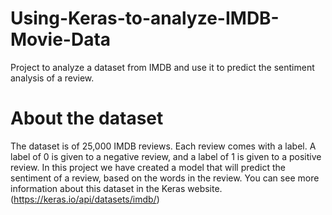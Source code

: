 # Using-Keras-to-analyze-IMDB-Movie-Data
Project to analyze a dataset from IMDB and use it to predict the sentiment analysis of a review.
# About the dataset
The dataset is of 25,000 IMDB reviews. Each review comes with a label. A label of 0 is given to a negative review, and a label of 1 is given to a positive review. In this project we have created a model that will predict the sentiment of a review, based on the words in the review. You can see more information about this dataset in the Keras website. (https://keras.io/api/datasets/imdb/)
